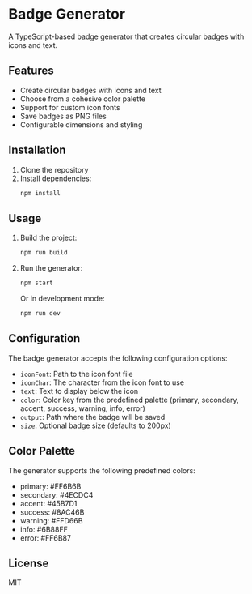 # Badge Generator

A TypeScript-based badge generator that creates circular badges with icons and text.

## Features

- Create circular badges with icons and text
- Choose from a cohesive color palette
- Support for custom icon fonts
- Save badges as PNG files
- Configurable dimensions and styling

## Installation

1. Clone the repository
2. Install dependencies:
   ```bash
   npm install
   ```

## Usage

1. Build the project:
   ```bash
   npm run build
   ```

2. Run the generator:
   ```bash
   npm start
   ```

   Or in development mode:
   ```bash
   npm run dev
   ```

## Configuration

The badge generator accepts the following configuration options:

- `iconFont`: Path to the icon font file
- `iconChar`: The character from the icon font to use
- `text`: Text to display below the icon
- `color`: Color key from the predefined palette (primary, secondary, accent, success, warning, info, error)
- `output`: Path where the badge will be saved
- `size`: Optional badge size (defaults to 200px)

## Color Palette

The generator supports the following predefined colors:
- primary: #FF6B6B
- secondary: #4ECDC4
- accent: #45B7D1
- success: #8AC46B
- warning: #FFD66B
- info: #6B88FF
- error: #FF6B87

## License

MIT
